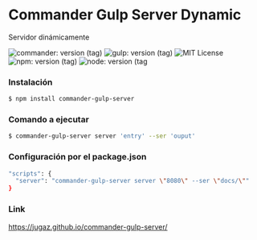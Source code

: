 # Commander Gulp Server Dynamic

<p>Servidor dinámicamente</p>
 
![commander: version (tag)](https://img.shields.io/badge/commander-v3.0.2-blue?style=for-the-badge)
![gulp: version (tag)](https://img.shields.io/badge/gulp-v4.0.2-orange?style=for-the-badge)
![MIT License](https://img.shields.io/badge/lincense-MIT-yellow?style=for-the-badge) 
![npm: version (tag)](https://img.shields.io/badge/npm-v7.0.15-red?style=for-the-badge)
![node: version (tag](https://img.shields.io/badge/node-v15.4.0-green?style=for-the-badge)


### Instalación

```bash
$ npm install commander-gulp-server
```

### Comando a ejecutar

```bash
$ commander-gulp-server server 'entry' --ser 'ouput' 
```
### Configuración por el package.json

```bash
"scripts": {
  "server": "commander-gulp-server server \"8080\" --ser \"docs/\""
}
```

### Link
https://jugaz.github.io/commander-gulp-server/